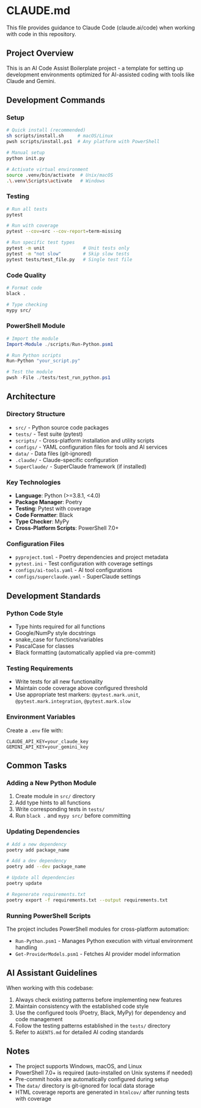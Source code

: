 # CLAUDE.md

This file provides guidance to Claude Code (claude.ai/code) when working with code in this repository.

## Project Overview

This is an AI Code Assist Boilerplate project - a template for setting up development environments optimized for AI-assisted coding with tools like Claude and Gemini.

## Development Commands

### Setup
```bash
# Quick install (recommended)
sh scripts/install.sh     # macOS/Linux
pwsh scripts/install.ps1  # Any platform with PowerShell

# Manual setup
python init.py

# Activate virtual environment
source .venv/bin/activate  # Unix/macOS
.\.venv\Scripts\activate   # Windows
```

### Testing
```bash
# Run all tests
pytest

# Run with coverage
pytest --cov=src --cov-report=term-missing

# Run specific test types
pytest -m unit              # Unit tests only
pytest -m "not slow"        # Skip slow tests
pytest tests/test_file.py   # Single test file
```

### Code Quality
```bash
# Format code
black .

# Type checking
mypy src/
```

### PowerShell Module
```powershell
# Import the module
Import-Module ./scripts/Run-Python.psm1

# Run Python scripts
Run-Python "your_script.py"

# Test the module
pwsh -File ./tests/test_run_python.ps1
```

## Architecture

### Directory Structure
- `src/` - Python source code packages
- `tests/` - Test suite (pytest)
- `scripts/` - Cross-platform installation and utility scripts
- `configs/` - YAML configuration files for tools and AI services
- `data/` - Data files (git-ignored)
- `.claude/` - Claude-specific configuration
- `SuperClaude/` - SuperClaude framework (if installed)

### Key Technologies
- **Language**: Python (>=3.8.1, <4.0)
- **Package Manager**: Poetry
- **Testing**: Pytest with coverage
- **Code Formatter**: Black
- **Type Checker**: MyPy
- **Cross-Platform Scripts**: PowerShell 7.0+

### Configuration Files
- `pyproject.toml` - Poetry dependencies and project metadata
- `pytest.ini` - Test configuration with coverage settings
- `configs/ai-tools.yaml` - AI tool configurations
- `configs/superclaude.yaml` - SuperClaude settings

## Development Standards

### Python Code Style
- Type hints required for all functions
- Google/NumPy style docstrings
- snake_case for functions/variables
- PascalCase for classes
- Black formatting (automatically applied via pre-commit)

### Testing Requirements
- Write tests for all new functionality
- Maintain code coverage above configured threshold
- Use appropriate test markers: `@pytest.mark.unit`, `@pytest.mark.integration`, `@pytest.mark.slow`

### Environment Variables
Create a `.env` file with:
```
CLAUDE_API_KEY=your_claude_key
GEMINI_API_KEY=your_gemini_key
```

## Common Tasks

### Adding a New Python Module
1. Create module in `src/` directory
2. Add type hints to all functions
3. Write corresponding tests in `tests/`
4. Run `black .` and `mypy src/` before committing

### Updating Dependencies
```bash
# Add a new dependency
poetry add package_name

# Add a dev dependency
poetry add --dev package_name

# Update all dependencies
poetry update

# Regenerate requirements.txt
poetry export -f requirements.txt --output requirements.txt
```

### Running PowerShell Scripts
The project includes PowerShell modules for cross-platform automation:
- `Run-Python.psm1` - Manages Python execution with virtual environment handling
- `Get-ProviderModels.psm1` - Fetches AI provider model information

## AI Assistant Guidelines

When working with this codebase:
1. Always check existing patterns before implementing new features
2. Maintain consistency with the established code style
3. Use the configured tools (Poetry, Black, MyPy) for dependency and code management
4. Follow the testing patterns established in the `tests/` directory
5. Refer to `AGENTS.md` for detailed AI coding standards

## Notes

- The project supports Windows, macOS, and Linux
- PowerShell 7.0+ is required (auto-installed on Unix systems if needed)
- Pre-commit hooks are automatically configured during setup
- The `data/` directory is git-ignored for local data storage
- HTML coverage reports are generated in `htmlcov/` after running tests with coverage